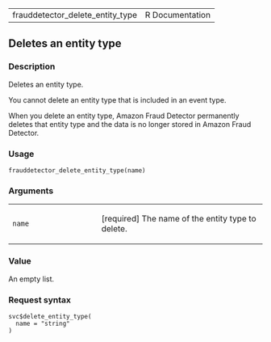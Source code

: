 <table style="width: 100%;">
<tbody>
<tr class="odd">
<td>frauddetector_delete_entity_type</td>
<td style="text-align: right;">R Documentation</td>
</tr>
</tbody>
</table>

## Deletes an entity type

### Description

Deletes an entity type.

You cannot delete an entity type that is included in an event type.

When you delete an entity type, Amazon Fraud Detector permanently
deletes that entity type and the data is no longer stored in Amazon
Fraud Detector.

### Usage

    frauddetector_delete_entity_type(name)

### Arguments

<table>
<colgroup>
<col style="width: 35%" />
<col style="width: 65%" />
</colgroup>
<tbody>
<tr class="odd">
<td><code id="frauddetector_delete_entity_type_:_name">name</code></td>
<td><p>[required] The name of the entity type to delete.</p></td>
</tr>
</tbody>
</table>

### Value

An empty list.

### Request syntax

    svc$delete_entity_type(
      name = "string"
    )
